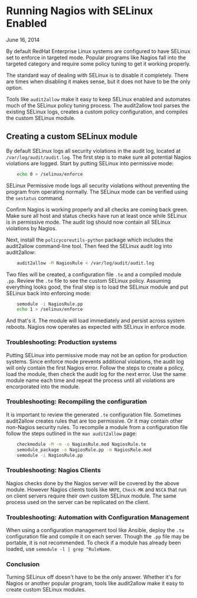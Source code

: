 Running Nagios with SELinux Enabled
===================================

June 16, 2014

By default RedHat Enterprise Linux systems are configured to have SELinux set to enforce in targeted mode. Popular programs like Nagios fall into the targeted category and require some policy tuning to get it working properly.

The standard way of dealing with SELinux is to disable it completely. There are times when disabling it makes sense, but it does not have to be the only option.

Tools like `audit2allow` make it easy to keep SELinux enabled and automates much of the SELinux policy tuning process. The audit2allow tool parses the existing SELinux logs, creates a custom policy configuration, and compiles the custom SELinux module.

## Creating a custom SELinux module

By default SELinux logs all security violations in the audit log, located at `/var/log/audit/audit.log`. The first step is to make sure all potential Nagios violations are logged. Start by putting SELinux into permissive mode:

```bash
    echo 0 > /selinux/enforce
```

SELinux Permissive mode logs all security violations without preventing the program from operating normally. The SELinux mode can be verified using the `sestatus` command.

Confirm Nagios is working properly and all checks are coming back green. Make sure all host and status checks have run at least once while SELinux is in permissive mode. The audit log should now contain all SELinux violations by Nagios.

Next, install the `policycoreutils-python` package which includes the audit2allow command-line tool. Then feed the SELinux audit log into audit2allow:

```bash
    audit2allow -M NagiosRule < /var/log/audit/audit.log
```

Two files will be created, a configuration file `.te` and a compiled module `.pp`. Review the `.te` file to see the custom SELinux policy. Assuming everything looks good, the final step is to load the SELinux module and put SELinux back into enforcing mode:

```bash
    semodule -i NagiosRule.pp
    echo 1 > /selinux/enforce
```

And that's it. The module will load immediately and persist across system reboots. Nagios now operates as expected with SELinux in enforce mode.

### Troubleshooting: Production systems

Putting SELinux into permissive mode may not be an option for production systems. Since enforce mode prevents additional violations, the audit log will only contain the first Nagios error. Follow the steps to create a policy, load the module, then check the audit log for the next error. Use the same module name each time and repeat the process until all violations are encorporated into the module.

### Troubleshooting: Recompiling the configuration

It is important to review the generated `.te` configuration file. Sometimes audit2allow creates rules that are too permissive. Or it may contain other non-Nagios security rules. To recompile a module from a configuration file follow the steps outlined in the `man audit2allow` page:

```bash
    checkmodule -M -m -o NagiosRule.mod NagiosRule.te
    semodule_package -o NagiosRule.pp -m NagiosRule.mod
    semodule -i NagiosRule.pp
```

### Troubleshooting: Nagios Clients

Nagios checks done by the Nagios server will be covered by the above module. However Nagios clients tools like `NRPE`, `Check-MK` and `NSCA` that run on client servers require their own custom SELinux module. The same process used on the server can be replicated on the client.

### Troubleshooting: Automation with Configuration Management

When using a configuration management tool like Ansible, deploy the `.te` configuration file and compile it on each server. Though the `.pp` file may be portable, it is not recommended. To check if a module has already been loaded, use `semodule -l | grep ^RuleName`.

### Conclusion

Turning SELinux off doesn't have to be the only answer. Whether it's for Nagios or another popular program, tools like audit2allow make it easy to create custom SELinux modules.
